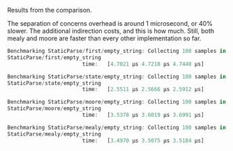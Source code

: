 Results from the comparison.

The separation of concerns overhead is around 1 microsecond, or 40% slower. The additional indirection costs, and this is how much. Still, both mealy and moore are faster than every other implementation so far.

```rs
Benchmarking StaticParse/first/empty_string: Collecting 100 samples in estimated 5.
StaticParse/first/empty_string
                        time:   [4.7021 µs 4.7218 µs 4.7440 µs]

Benchmarking StaticParse/state/empty_string: Collecting 100 samples in estimated 5.
StaticParse/state/empty_string
                        time:   [2.5511 µs 2.5666 µs 2.5912 µs]

Benchmarking StaticParse/moore/empty_string: Collecting 100 samples in estimated 5.
StaticParse/moore/empty_string
                        time:   [3.5378 µs 3.6019 µs 3.6991 µs]

Benchmarking StaticParse/mealy/empty_string: Collecting 100 samples in estimated 5.
StaticParse/mealy/empty_string
                        time:   [3.4970 µs 3.5075 µs 3.5184 µs]
  ```
